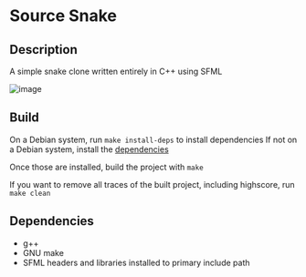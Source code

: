 # Source Snake

## Description

A simple snake clone written entirely in C++ using SFML

![image](demo.gif)

## Build

On a Debian system, run `make install-deps` to install dependencies
If not on a Debian system, install the [dependencies](#dependencies)

Once those are installed, build the project with `make`

If you want to remove all traces of the built project, including highscore, run `make clean`

## Dependencies
 - g++
 - GNU make
 - SFML headers and libraries installed to primary include path
